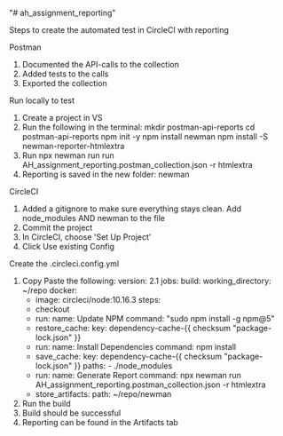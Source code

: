 "# ah_assignment_reporting" 

Steps to create the automated test in CircleCI with reporting

Postman
1. Documented the API-calls to the collection
2. Added tests to the calls
3. Exported the collection

Run locally to test
1. Create a project in VS
2. Run the following in the terminal:
mkdir postman-api-reports
cd postman-api-reports
npm init -y
npm install newman
npm install -S newman-reporter-htmlextra
3. Run npx newman run run AH_assignment_reporting.postman_collection.json -r htmlextra
4. Reporting is saved in the new folder: newman

CircleCI
1. Added a gitignore to make sure everything stays clean. Add node_modules AND newman to the file
2. Commit the project
3. In CircleCI, choose 'Set Up Project'
4. Click Use existing Config

Create the .circleci.config.yml
1. Copy Paste the following:
version: 2.1
jobs:
  build:
    working_directory: ~/repo
    docker:
      - image: circleci/node:10.16.3
    steps:
      - checkout
      - run:
          name: Update NPM
          command: "sudo npm install -g npm@5"
      - restore_cache:
          key: dependency-cache-{{ checksum "package-lock.json" }}
      - run:
          name: Install Dependencies
          command: npm install
      - save_cache:
          key: dependency-cache-{{ checksum "package-lock.json" }}
          paths:
            - ./node_modules
      - run:
          name: Generate Report
          command: npx newman run AH_assignment_reporting.postman_collection.json -r htmlextra
      - store_artifacts:
          path: ~/repo/newman
2. Run the build
3. Build should be successful
4. Reporting can be found in the Artifacts tab